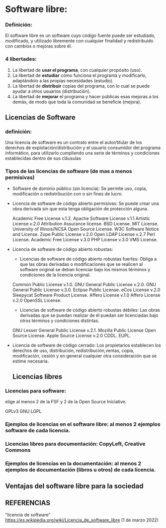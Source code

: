 # Software libre: 
   
### Definición:

El software libre es un software cuyo código fuente puede ser estudiado, modificado, y utilizado libremente con cualquier finalidad y redistribuido con cambios o mejoras sobre él.

### 4 libertades: 

1. 	La libertad de **usar el programa**, con cualquier propósito (uso).
2. 	La libertad de **estudiar** cómo funciona el programa y modificarlo, adaptándolo a las propias necesidades (estudio).
3. 	La libertad de **distribuir** copias del programa, con lo cual se puede ayudar a otros usuarios (distribución).
4. 	La libertad de **mejorar** el programa y hacer públicas esas mejoras a los demás, de modo que toda la comunidad se beneficie (mejora). 

## Licencias de Software
      
 ### definición:
 
 Una licencia de software es un contrato entre el autor/titular de los derechos de explotación/distribución y el usuario consumidor del programa informático, para utilizarlo cumpliendo una serie de términos y condiciones establecidas dentro de sus cláusulas
        
 ### Tipos de las licencias de software (de mas a menos permisivas)
 
* Software de dominio público (sin licencia): Se permite uso, copia, modificación o redistribución con o sin fines de lucro. 

* Licencia de software de código abierto permisivas: Se puede crear una obra derivada sin que esta tenga obligación de protección alguna.
 
    Academic Free License v.1.2.
    Apache Software License v.1.1
    Artistic License v.2.0
    Attribution Assurance license.
    BSD License.
    MIT License.
    University of Illinois/NCSA Open Source License.
    W3C Software Notice and License.
    Zope Public License v.2.0
    Open LDAP License v.2.7
    Perl License.
    Academic Free License v.3.0
    PHP License v.3.0
    VMS License.
    
* Licencia de software de código abierto robustas:

   - Licencias de software de código abierto robustas fuertes: Obliga a que las obras derivadas o modificaciones que se realicen al software original se deban licenciar bajo los mismos términos y condiciones de la licencia original. 
   
    Common Public License v.1.0.
    GNU General Public License v.2.0.
    GNU General Public License v.3.0.
    Eclipse Public License.
    eCos License v.2.0
    Sleepycat Software Product License.
    Affero License v.1.0
    Affero License v.2.0
    OpenSSL License.
    
   - Licencias de software de código abierto robustas débiles: Las obras derivadas que se puedan realizar de él puedan ser licenciadas bajo otros términos y condiciones distintas.
   
    GNU Lesser General Public License v.2.1.
    Mozilla Public License
    Open Source License.
    Apple Source License v.2.0
    CDDL.
    EUPL.
    
* Licencia de software de código cerrado: Los propietarios establecen los derechos de uso, distribución, redistribución,ventas, copia, modificación, cesión y en general cualquier otra consideración que se estime necesaria. 
 
  ## Licencias libres
       
### Licencias para software: 

elige al menos 2 de la FSF y 2 de la Open Source Iniciative.

GPLv3 
GNU LGPL

### Ejemplos de licencias en el software libre: al menos 2 ejemplos software de cada licencia.
###  Licencias libres para documentación: CopyLeft, Creative Commons
### Ejemplos de licencias en la documentación: al menos 2 ejemplos de documentación (libros u otros) de cada licencia.
## Ventajas del software libre para la sociedad

## REFERENCIAS

"licencia de software" https://es.wikipedia.org/wiki/Licencia_de_software_libre (1 de marzo 2022)


